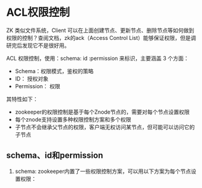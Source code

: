 # ACL权限控制
ZK 类似文件系统，Client 可以在上面创建节点、更新节点、删除节点等如何做到权限的控制？查阅文档，zk的ack（Access Control List）能够保证权限，但是调研完后发现它不是很好用。

ACL 权限控制，使用：schema: id  :permission 来标识，主要涵盖 3 个方面：
- Schema：权限模式，鉴权的策略
- ID： 授权对象
- Permission： 权限

其特性如下：
- zookeeper的权限控制是基于每个Znode节点的，需要对每个节点设置权限
- 每个znode支持设置多种权限控制方案和多个权限
- 子节点不会继承父节点的权限，客户端无权访问某节点，但可能可以访问它的子节点

## schema、id和permission
1. schema:
zookeeper内置了一些权限控制方案，可以用以下方案为每个节点设置权限：



